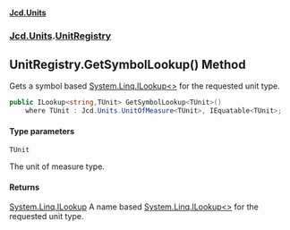#### [Jcd.Units](index.md 'index')
### [Jcd.Units](Jcd.Units.md 'Jcd.Units').[UnitRegistry](UnitRegistry.md 'Jcd.Units.UnitRegistry')

## UnitRegistry.GetSymbolLookup<TUnit>() Method

Gets a symbol based [System.Linq.ILookup&lt;&gt;](https://docs.microsoft.com/en-us/dotnet/api/System.Linq.ILookup-2 'System.Linq.ILookup`2') for the requested unit type.

```csharp
public ILookup<string,TUnit> GetSymbolLookup<TUnit>()
    where TUnit : Jcd.Units.UnitOfMeasure<TUnit>, IEquatable<TUnit>;
```
#### Type parameters

<a name='Jcd.Units.UnitRegistry.GetSymbolLookup_TUnit_().TUnit'></a>

`TUnit`

The unit of measure type.

#### Returns
[System.Linq.ILookup](https://docs.microsoft.com/en-us/dotnet/api/System.Linq.ILookup 'System.Linq.ILookup')
A name based [System.Linq.ILookup&lt;&gt;](https://docs.microsoft.com/en-us/dotnet/api/System.Linq.ILookup-2 'System.Linq.ILookup`2') for the requested unit type.